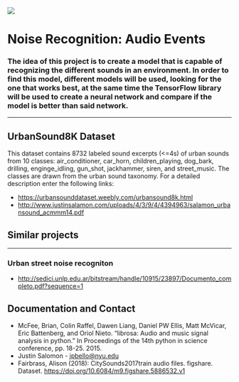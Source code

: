 ![](https://zenodo.org/badge/6309729.svg)

# Noise Recognition: Audio Events

### The idea of ​​this project is to create a model that is capable of recognizing the different sounds in an environment. In order to find this model, different models will be used, looking for the one that works best, at the same time the TensorFlow library will be used to create a neural network and compare if the model is better than said network.

----

## UrbanSound8K Dataset

This dataset contains 8732 labeled sound excerpts (<=4s) of urban sounds from 10 classes: air_conditioner, car_horn, children_playing, dog_bark, drilling, enginge_idling, gun_shot, jackhammer, siren, and street_music. The classes are drawn from the urban sound taxonomy. For a detailed description enter the following links:   
* <https://urbansounddataset.weebly.com/urbansound8k.html>
* <http://www.justinsalamon.com/uploads/4/3/9/4/4394963/salamon_urbansound_acmmm14.pdf>




## Similar projects 
---
### Urban street noise recogniton 
* <http://sedici.unlp.edu.ar/bitstream/handle/10915/23897/Documento_completo.pdf?sequence=1>      

   





## Documentation and Contact
- McFee, Brian, Colin Raffel, Dawen Liang, Daniel PW Ellis, Matt McVicar, Eric Battenberg, and Oriol Nieto. “librosa: Audio and music signal analysis in python.” In Proceedings of the 14th python in science conference, pp. 18-25. 2015.
- Justin Salomon -  <jpbello@nyu.edu>
- Fairbrass, Alison (2018): CitySounds2017train audio files. figshare. Dataset. https://doi.org/10.6084/m9.figshare.5886532.v1 


